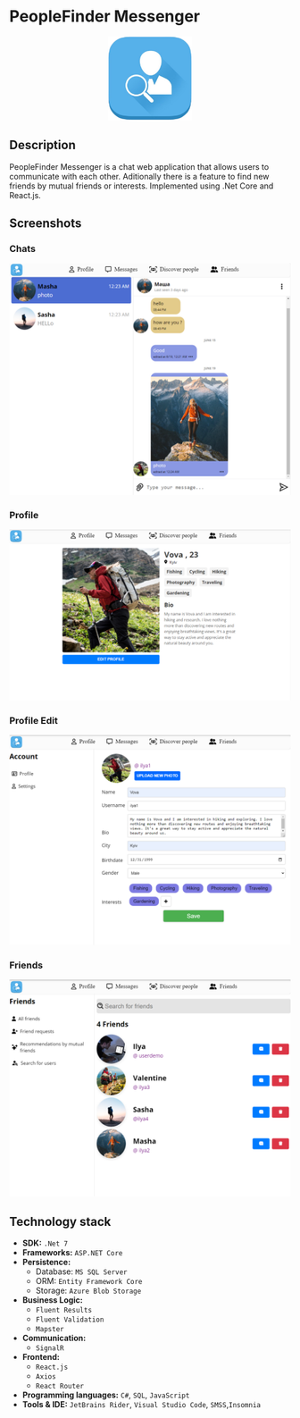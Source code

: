 # PeopleFinder Messenger

<p align="center">
  <img src="./img/icon.png" width="150" height="150"  alt="PeopleFinder Messenger Logo"/>
</p>

## Description
PeopleFinder Messenger is a chat web application that allows users to communicate with each other. Aditionally there is a feature to find new friends by mutual friends or interests. Implemented using .Net Core and React.js.

## Screenshots

### Chats

![./img/chatsPage.png](./img/chatsPage.PNG)

### Profile

![./img/profilePage.png](./img/profilePage.PNG)

### Profile Edit

![./img/profileEditPage.png](./img/profileEditPage.PNG)

### Friends

![./img/friendsPage.png](./img/friendsPage.PNG)

## Technology stack

- **SDK:** `.Net 7`
- **Frameworks:** `ASP.NET Core`
- **Persistence:**
    - Database: `MS SQL Server`
    - ORM: `Entity Framework Core`
    - Storage: `Azure Blob Storage`
- **Business Logic:**
    - `Fluent Results`
    - `Fluent Validation`
    - `Mapster`
- **Communication:**
    - `SignalR`
- **Frontend:**
    - `React.js`
    - `Axios`
    - `React Router`
- **Programming languages:** `C#`, `SQL`, `JavaScript`
- **Tools & IDE:** `JetBrains Rider`, `Visual Studio Code`, `SMSS`,`Insomnia`

